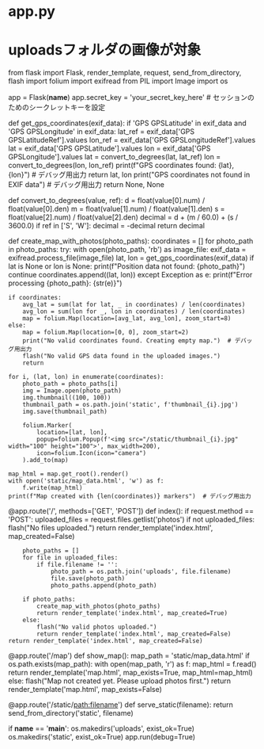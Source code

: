 # app.py 
# uploadsフォルダの画像が対象

from flask import Flask, render_template, request, send_from_directory, flash
import folium
import exifread
from PIL import Image
import os

app = Flask(__name__)
app.secret_key = 'your_secret_key_here'  # セッションのためのシークレットキーを設定

def get_gps_coordinates(exif_data):
    if 'GPS GPSLatitude' in exif_data and 'GPS GPSLongitude' in exif_data:
        lat_ref = exif_data['GPS GPSLatitudeRef'].values
        lon_ref = exif_data['GPS GPSLongitudeRef'].values
        lat = exif_data['GPS GPSLatitude'].values
        lon = exif_data['GPS GPSLongitude'].values
        lat = convert_to_degrees(lat, lat_ref)
        lon = convert_to_degrees(lon, lon_ref)
        print(f"GPS coordinates found: {lat}, {lon}")  # デバッグ用出力
        return lat, lon
    print("GPS coordinates not found in EXIF data")  # デバッグ用出力
    return None, None

def convert_to_degrees(value, ref):
    d = float(value[0].num) / float(value[0].den)
    m = float(value[1].num) / float(value[1].den)
    s = float(value[2].num) / float(value[2].den)
    decimal = d + (m / 60.0) + (s / 3600.0)
    if ref in ['S', 'W']:
        decimal = -decimal
    return decimal

def create_map_with_photos(photo_paths):
    coordinates = []
    for photo_path in photo_paths:
        try:
            with open(photo_path, 'rb') as image_file:
                exif_data = exifread.process_file(image_file)
            lat, lon = get_gps_coordinates(exif_data)
            if lat is None or lon is None:
                print(f"Position data not found: {photo_path}")
                continue
            coordinates.append((lat, lon))
        except Exception as e:
            print(f"Error processing {photo_path}: {str(e)}")

    if coordinates:
        avg_lat = sum(lat for lat, _ in coordinates) / len(coordinates)
        avg_lon = sum(lon for _, lon in coordinates) / len(coordinates)
        map = folium.Map(location=[avg_lat, avg_lon], zoom_start=8)
    else:
        map = folium.Map(location=[0, 0], zoom_start=2)
        print("No valid coordinates found. Creating empty map.")  # デバッグ用出力
        flash("No valid GPS data found in the uploaded images.")
        return

    for i, (lat, lon) in enumerate(coordinates):
        photo_path = photo_paths[i]
        img = Image.open(photo_path)
        img.thumbnail((100, 100))
        thumbnail_path = os.path.join('static', f'thumbnail_{i}.jpg')
        img.save(thumbnail_path)

        folium.Marker(
            location=[lat, lon],
            popup=folium.Popup(f'<img src="/static/thumbnail_{i}.jpg" width="100" height="100">', max_width=200),
            icon=folium.Icon(icon="camera")
        ).add_to(map)

    map_html = map.get_root().render()
    with open('static/map_data.html', 'w') as f:
        f.write(map_html)
    print(f"Map created with {len(coordinates)} markers")  # デバッグ用出力

@app.route('/', methods=['GET', 'POST'])
def index():
    if request.method == 'POST':
        uploaded_files = request.files.getlist('photos')
        if not uploaded_files:
            flash("No files uploaded.")
            return render_template('index.html', map_created=False)

        photo_paths = []
        for file in uploaded_files:
            if file.filename != '':
                photo_path = os.path.join('uploads', file.filename)
                file.save(photo_path)
                photo_paths.append(photo_path)
        
        if photo_paths:
            create_map_with_photos(photo_paths)
            return render_template('index.html', map_created=True)
        else:
            flash("No valid photos uploaded.")
            return render_template('index.html', map_created=False)
    return render_template('index.html', map_created=False)

@app.route('/map')
def show_map():
    map_path = 'static/map_data.html'
    if os.path.exists(map_path):
        with open(map_path, 'r') as f:
            map_html = f.read()
        return render_template('map.html', map_exists=True, map_html=map_html)
    else:
        flash("Map not created yet. Please upload photos first.")
        return render_template('map.html', map_exists=False)

@app.route('/static/<path:filename>')
def serve_static(filename):
    return send_from_directory('static', filename)

if __name__ == '__main__':
    os.makedirs('uploads', exist_ok=True)
    os.makedirs('static', exist_ok=True)
    app.run(debug=True)
